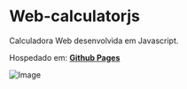 # **Web-calculatorjs**

Calculadora Web desenvolvida em Javascript.

Hospedado em:
[**Github Pages**](https://equipe-777.github.io/web-calculatorjs/exercicios/index.html)

![Image](https://raw.githubusercontent.com/equipe-777/web-calculatorjs/master/exercicios/exerciciosFPOO.JPG)
